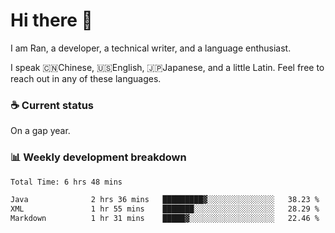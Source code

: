 # Hi there 👋

I am Ran, a developer, a technical writer, and a language enthusiast.

I speak 🇨🇳Chinese, 🇺🇸English, 🇯🇵Japanese, and a little Latin. Feel free to reach out in any of these languages.

<!-- [LinkedIn]() | [Twitter]() | [📧]() -->

### ☕ Current status

On a gap year.

### 📊 Weekly development breakdown

<!--START_SECTION:waka-->

```txt
Total Time: 6 hrs 48 mins

Java              2 hrs 36 mins   █████████▓░░░░░░░░░░░░░░░   38.23 %
XML               1 hr 55 mins    ███████░░░░░░░░░░░░░░░░░░   28.29 %
Markdown          1 hr 31 mins    █████▓░░░░░░░░░░░░░░░░░░░   22.46 %
```

<!--END_SECTION:waka-->
